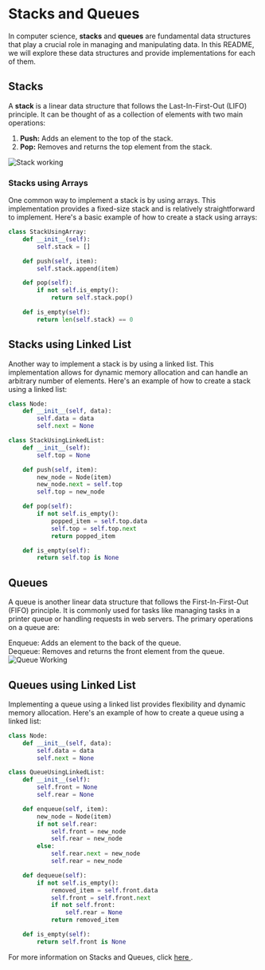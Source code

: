 # Stacks and Queues

In computer science, **stacks** and **queues** are fundamental data structures that play a crucial role in managing and manipulating data. In this README, we will explore these data structures and provide implementations for each of them.

## Stacks

A **stack** is a linear data structure that follows the Last-In-First-Out (LIFO) principle. It can be thought of as a collection of elements with two main operations:

1. **Push:** Adds an element to the top of the stack.
2. **Pop:** Removes and returns the top element from the stack.

![Stack working](https://media.geeksforgeeks.org/wp-content/cdn-uploads/20221219100314/stack.drawio2.png)
### Stacks using Arrays

One common way to implement a stack is by using arrays. This implementation provides a fixed-size stack and is relatively straightforward to implement. Here's a basic example of how to create a stack using arrays:

```python
class StackUsingArray:
    def __init__(self):
        self.stack = []

    def push(self, item):
        self.stack.append(item)

    def pop(self):
        if not self.is_empty():
            return self.stack.pop()

    def is_empty(self):
        return len(self.stack) == 0
```
## Stacks using Linked List
Another way to implement a stack is by using a linked list. This implementation allows for dynamic memory allocation and can handle an arbitrary number of elements. Here's an example of how to create a stack using a linked list:
```python
class Node:
    def __init__(self, data):
        self.data = data
        self.next = None

class StackUsingLinkedList:
    def __init__(self):
        self.top = None

    def push(self, item):
        new_node = Node(item)
        new_node.next = self.top
        self.top = new_node

    def pop(self):
        if not self.is_empty():
            popped_item = self.top.data
            self.top = self.top.next
            return popped_item

    def is_empty(self):
        return self.top is None
```
## Queues

A queue is another linear data structure that follows the First-In-First-Out (FIFO) principle. It is commonly used for tasks like managing tasks in a printer queue or handling requests in web servers. The primary operations on a queue are:

Enqueue: Adds an element to the back of the queue. <br />
Dequeue: Removes and returns the front element from the queue.<br />
![Queue Working](https://media.geeksforgeeks.org/wp-content/cdn-uploads/20221213113312/Queue-Data-Structures.png)

## Queues using Linked List
Implementing a queue using a linked list provides flexibility and dynamic memory allocation. Here's an example of how to create a queue using a linked list:
``` python
class Node:
    def __init__(self, data):
        self.data = data
        self.next = None

class QueueUsingLinkedList:
    def __init__(self):
        self.front = None
        self.rear = None

    def enqueue(self, item):
        new_node = Node(item)
        if not self.rear:
            self.front = new_node
            self.rear = new_node
        else:
            self.rear.next = new_node
            self.rear = new_node

    def dequeue(self):
        if not self.is_empty():
            removed_item = self.front.data
            self.front = self.front.next
            if not self.front:
                self.rear = None
            return removed_item

    def is_empty(self):
        return self.front is None
```
For more information on Stacks and Queues, click <a href= "https://www.geeksforgeeks.org/stack-and-queues-in-python/" > here </a>.
